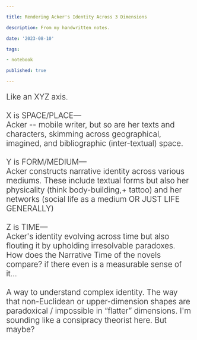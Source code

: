 ```yaml
---

title: Rendering Acker's Identity Across 3 Dimensions

description: From my handwritten notes.

date: '2023-08-10'

tags:

- notebook

published: true

---
```


<p class="hand">
Like an XYZ axis.
<br /><br />
X is SPACE/PLACE—
<br />
Acker -- mobile writer, but so are her texts and characters, skimming across geographical, imagined, and bibliographic (inter-textual) space.
<br /><br />
Y is FORM/MEDIUM—
<br />
Acker constructs narrative identity across various mediums. These include textual forms but also her physicality (think body-building,+ tattoo) and her networks (social life as a medium OR JUST LIFE GENERALLY)
<br /><br />
Z is TIME—
<br />
Acker's identity evolving across time but also flouting it by upholding irresolvable paradoxes. How does the Narrative Time of the novels compare? if there even is a measurable sense of it...
<br /><br />
A way to understand complex identity. The way that non-Euclidean or upper-dimension shapes are paradoxical / impossible in “flatter” dimensions. I'm sounding like a consipracy theorist here. But maybe?
</p>
<style>
    .hand {
        font-family: var(--font-hand);
        font-size: 1.5em;
        font-weight: 300;
    }
</style>
